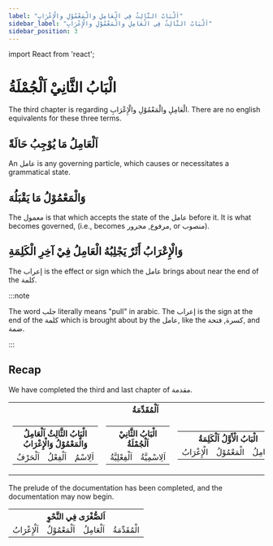 ```yaml
---
label: "اَلْبَابُ الثَّالِثُ فِي الْعَامِلِ والْمَعْمُوْلِ والْإِعْرَابِ"
sidebar_label: "اَلْبَابُ الثَّالِثُ فِي الْعَامِلِ والْمَعْمُوْلِ والْإِعْرَابِ"
sidebar_position: 3
---
```


import React from 'react';

# الْبَابُ الثَّانِيْ اَلْجُمْلَةُ

The third chapter is regarding الْعَامِلِ والْمَعْمُوْلِ والْإِعْرَابِ. There are no english equivalents for these three terms. 


## اَلْعَامِلُ مَا يُوْجِبُ حَالَةً

An عامل is any governing particle, which causes or necessitates a grammatical state.

## وَالْمَعْمُوْلُ مَا يَقْبَلُهَ

The معمول is that which accepts the state of the عامل before it. It is what becomes governed, (i.e., becomes مرفوع, مجرور, or منصوب).

## وَالْإِعْرَابُ أَثَرٌ يَجْلِبُهُ الْعَامِلُ فِيْ آخِرِ الْكَلِمَةِ

The إعراب is the effect or sign which the عامل brings about near the end of the كلمة.

:::note

The word جلب literally means "pull" in arabic. The إعراب is the sign at the end of the كلمة which is brought about by the عامل, like the كسرة, فتحة, and ضمة.

:::

## Recap

We have completed the third and last chapter of مقدمة.

<table>
    <tr>
        <th colspan="3">اَلْمُقَدِّمَةُ</th>
    </tr>
    <tr>
        <td>
            <table>
                <tr>
                    <th colspan="3" class="highlight">الْبَابُ الثَّالِثُ  اَلْعَامِلُ وَالْمَعْمُوْلُ وَالْإِعْرَابُ</th>
                </tr>
                <tr>
                    <td class="highlight">اَلْحَرْفُ</td>
                    <td class="highlight">اَلْفِعْلُ</td>
                    <td class="highlight">اَلِاسْمُ</td>
                </tr>
            </table>
        </td>
        <td>
            <table>
                <tr>
                    <th colspan="3" class="highlight">الْبَابُ الثَّانِيْ اَلْجُمْلَةُ</th>
                </tr>
                <tr>
                    <td class="highlight">اَلْفِعْلِيَّةُ</td>
                    <td class="highlight">اَلِاسْمِيَّةُ</td>
                </tr>
            </table>
        </td>
        <td>
            <table>
                <tr>
                    <th colspan="3" class="highlight">الْبَابُ الْأَوَّلُ اَلْكَلِمَةُ</th>
                </tr>
                <tr>
                    <td class="highlight">الْإِعْرَابُ</td>
                    <td class="highlight">الْمَعْمُوْلُ</td>
                    <td class="highlight">الْعَامِلُ</td>
                </tr>
            </table>
        </td>
    </tr>
</table>

The prelude of the documentation has been completed, and the documentation may now begin.

<table>
    <tr>
        <th colspan="4">اَلصُّغْرَى فِي النَّحْوِ</th>
    </tr>
    <tr>
        <td >اَلْإِعْرَابُ</td>
        <td>اَلْمَعْمُوْلُ</td>
        <td>اَلْعَامِلُ</td>
        <td class="highlight">الْمُقَدِّمَةُ</td>
    </tr>
</table>
